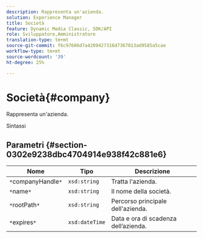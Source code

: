 ```yaml
---
description: Rappresenta un'azienda.
solution: Experience Manager
title: Società
feature: Dynamic Media Classic, SDK/API
role: Sviluppatore,Amministratore
translation-type: tm+mt
source-git-commit: f6c97606d7a4209427316d7367013ad9585a5cae
workflow-type: tm+mt
source-wordcount: '39'
ht-degree: 25%

---
```



# Società{#company}

Rappresenta un&#39;azienda.

Sintassi

## Parametri {#section-0302e9238dbc4704914e938f42c881e6}

| Nome | Tipo | Descrizione |
|---|---|---|
| `*`companyHandle`*` | `xsd:string` | Tratta l&#39;azienda. |
| `*`name`*` | `xsd:string` | Il nome della società. |
| `*`rootPath`*` | `xsd:string` | Percorso principale dell&#39;azienda. |
| `*`expires`*` | `xsd:dateTime` | Data e ora di scadenza dell’azienda. |

